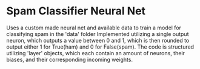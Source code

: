 # Spam Classifier Neural Net
Uses a custom made neural net and available data to train a model for classifying spam in the 'data' folder
Implemented utilizing a single output neuron, which outputs a value between 0 and 1, which is then rounded to output either 1 for True(ham) and 0 for False(spam).
The code is structured utilizing 'layer' objects, which each contain an amount of neurons, their biases, and their corresponding incoming weights.
